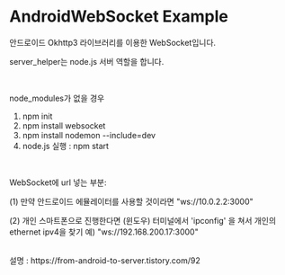 # AndroidWebSocket Example

안드로이드 Okhttp3 라이브러리를 이용한 WebSocket입니다.

server_helper는 node.js 서버 역할을 합니다.

<br/>

node_modules가 없을 경우
1. npm init
2. npm install websocket
3. npm install nodemon --include=dev
4. node.js  실행  : npm start

<br/>

WebSocket에 url 넣는 부분:

(1) 만약 안드로이드 에뮬레이터를 사용할 것이라면 "ws://10.0.2.2:3000" 

(2) 개인 스마트폰으로 진행한다면 (윈도우) 터미널에서 'ipconfig' 을 쳐서 개인의 ethernet ipv4을 찾기 예) "ws://192.168.200.17:3000"

<br/>
설명 : https://from-android-to-server.tistory.com/92


